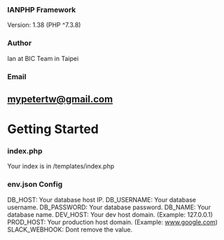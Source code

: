 ### IANPHP Framework
Version: 1.38 (PHP ^7.3.8)
### Author
Ian at BIC Team in Taipei
### Email
mypetertw@gmail.com
---
# Getting Started

### index.php
Your index is in /templates/index.php

### env.json Config
DB_HOST: Your database host IP.
DB_USERNAME: Your database username.
DB_PASSWORD: Your database password.
DB_NAME: Your database name.
DEV_HOST: Your dev host domain. (Example: 127.0.0.1)
PROD_HOST: Your production host domain. (Example: www.google.com)
SLACK_WEBHOOK: Dont remove the value.
